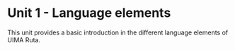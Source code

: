 # Unit 1 - Language elements

This unit provides a basic introduction in the different language elements of UIMA Ruta.
